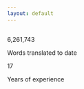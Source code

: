 ```yaml
---
layout: default
---
```

<!-- ======= Counts Section ======= -->
<section id="counts" class="counts">
<div class="container">
<div class="section-title">
  <h2></h2>
</div>
<div class="row">
  <div class="col-lg-6 col-6 mt-5 mt-lg-0">
    <div class="count-box">
      <i class="icofont-live-support"></i>
      <span data-toggle="counter-up">6,261,743</span>
      <p>Words translated to date</p>
    </div>
  </div>

  <div class="col-lg-6 col-6 mt-5 mt-lg-0">
    <div class="count-box">
      <i class="icofont-users-alt-5"></i>
      <span data-toggle="counter-up">17</span>
      <p>Years of experience</p>
    </div>
  </div>
</div>
</div>
</section><!-- End Counts Section -->